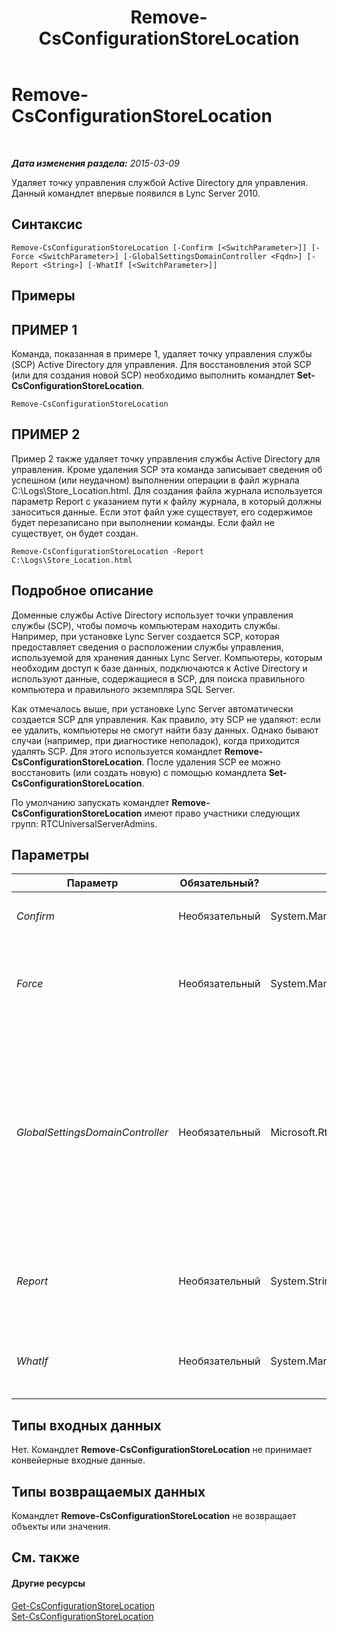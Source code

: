 ﻿---
title: Remove-CsConfigurationStoreLocation
TOCTitle: Remove-CsConfigurationStoreLocation
ms:assetid: 141be225-c6e4-4377-913b-ba61528929d4
ms:mtpsurl: https://technet.microsoft.com/ru-ru/library/Gg398214(v=OCS.15)
ms:contentKeyID: 49309023
ms.date: 05/19/2016
mtps_version: v=OCS.15
ms.translationtype: HT
---

# Remove-CsConfigurationStoreLocation

 

_**Дата изменения раздела:** 2015-03-09_

Удаляет точку управления службой Active Directory для управления. Данный командлет впервые появился в Lync Server 2010.

## Синтаксис

    Remove-CsConfigurationStoreLocation [-Confirm [<SwitchParameter>]] [-Force <SwitchParameter>] [-GlobalSettingsDomainController <Fqdn>] [-Report <String>] [-WhatIf [<SwitchParameter>]]

## Примеры

## ПРИМЕР 1

Команда, показанная в примере 1, удаляет точку управления службы (SCP) Active Directory для управления. Для восстановления этой SCP (или для создания новой SCP) необходимо выполнить командлет **Set-CsConfigurationStoreLocation**.

    Remove-CsConfigurationStoreLocation

## ПРИМЕР 2

Пример 2 также удаляет точку управления службы Active Directory для управления. Кроме удаления SCP эта команда записывает сведения об успешном (или неудачном) выполнении операции в файл журнала C:\\Logs\\Store\_Location.html. Для создания файла журнала используется параметр Report с указанием пути к файлу журнала, в который должны заноситься данные. Если этот файл уже существует, его содержимое будет перезаписано при выполнении команды. Если файл не существует, он будет создан.

    Remove-CsConfigurationStoreLocation -Report C:\Logs\Store_Location.html

## Подробное описание

Доменные службы Active Directory использует точки управления службы (SCP), чтобы помочь компьютерам находить службы. Например, при установке Lync Server создается SCP, которая предоставляет сведения о расположении службы управления, используемой для хранения данных Lync Server. Компьютеры, которым необходим доступ к базе данных, подключаются к Active Directory и используют данные, содержащиеся в SCP, для поиска правильного компьютера и правильного экземпляра SQL Server.

Как отмечалось выше, при установке Lync Server автоматически создается SCP для управления. Как правило, эту SCP не удаляют: если ее удалить, компьютеры не смогут найти базу данных. Однако бывают случаи (например, при диагностике неполадок), когда приходится удалять SCP. Для этого используется командлет **Remove-CsConfigurationStoreLocation**. После удаления SCP ее можно восстановить (или создать новую) с помощью командлета **Set-CsConfigurationStoreLocation**.

По умолчанию запускать командлет **Remove-CsConfigurationStoreLocation** имеют право участники следующих групп: RTCUniversalServerAdmins.

## Параметры


<table>
<colgroup>
<col style="width: 25%" />
<col style="width: 25%" />
<col style="width: 25%" />
<col style="width: 25%" />
</colgroup>
<thead>
<tr class="header">
<th>Параметр</th>
<th>Обязательный?</th>
<th>Тип</th>
<th>Описание</th>
</tr>
</thead>
<tbody>
<tr class="odd">
<td><p><em>Confirm</em></p></td>
<td><p>Необязательный</p></td>
<td><p>System.Management.Automation.SwitchParameter</p></td>
<td><p>Запрашивает подтверждение перед выполнением команды.</p></td>
</tr>
<tr class="even">
<td><p><em>Force</em></p></td>
<td><p>Необязательный</p></td>
<td><p>System.Management.Automation.SwitchParameter</p></td>
<td><p>Запрещает на время выполнения команды отображение каких-либо сообщений о некритических ошибках.</p></td>
</tr>
<tr class="odd">
<td><p><em>GlobalSettingsDomainController</em></p></td>
<td><p>Необязательный</p></td>
<td><p>Microsoft.Rtc.Management.Deploy.Fqdn</p></td>
<td><p>Полное доменное имя контроллера домена, где хранятся глобальные настройки. Если глобальные настройки хранятся в контейнере System в Active Directory, то этот параметр должен указывать на контроллер корневого домена. Если глобальные настройки хранятся в контейнере Configuration, то можно использовать любой контроллер домена, а этот параметр можно опустить.</p></td>
</tr>
<tr class="even">
<td><p><em>Report</em></p></td>
<td><p>Необязательный</p></td>
<td><p>System.String</p></td>
<td><p>Позволяет указывать путь к файлу для файла журнала, созданного при запуске командлета. Например: -Report &quot;C:\Logs\ConfigurationStore.html&quot;</p></td>
</tr>
<tr class="odd">
<td><p><em>WhatIf</em></p></td>
<td><p>Необязательный</p></td>
<td><p>System.Management.Automation.SwitchParameter</p></td>
<td><p>Описывает, что произойдет при выполнении команды без реального выполнения команды.</p></td>
</tr>
</tbody>
</table>


## Типы входных данных

Нет. Командлет **Remove-CsConfigurationStoreLocation** не принимает конвейерные входные данные.

## Типы возвращаемых данных

Командлет **Remove-CsConfigurationStoreLocation** не возвращает объекты или значения.

## См. также

#### Другие ресурсы

[Get-CsConfigurationStoreLocation](get-csconfigurationstorelocation.md)  
[Set-CsConfigurationStoreLocation](set-csconfigurationstorelocation.md)

